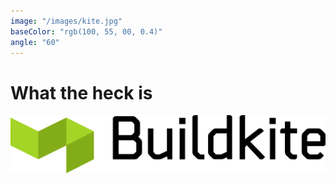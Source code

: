 ```yaml
---
image: "/images/kite.jpg"
baseColor: "rgb(100, 55, 00, 0.4)"
angle: "60"
---
```


# What the heck is

![BuildKite](buildkite-logo.png)
